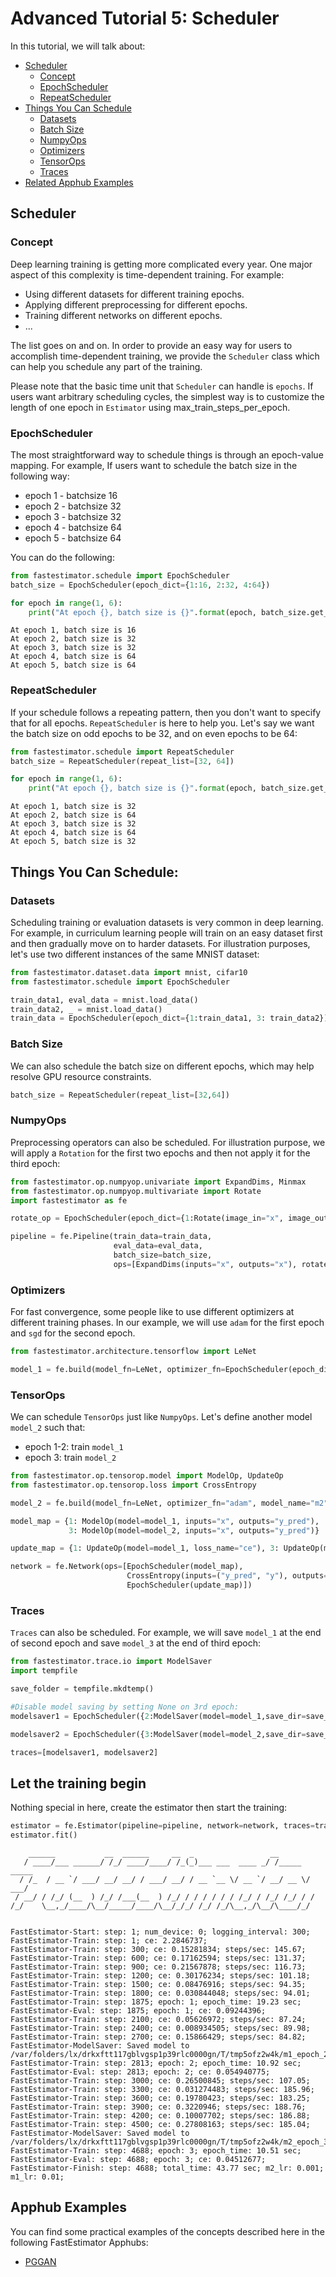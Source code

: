 
# Advanced Tutorial 5: Scheduler
In this tutorial, we will talk about:
* [Scheduler](./tutorials/r1.0/advanced/t05_scheduler#ta05scheduler)
    * [Concept](./tutorials/r1.0/advanced/t05_scheduler#ta05concept)
    * [EpochScheduler](./tutorials/r1.0/advanced/t05_scheduler#ta05epoch)
    * [RepeatScheduler](./tutorials/r1.0/advanced/t05_scheduler#ta05repeat)
* [Things You Can Schedule](./tutorials/r1.0/advanced/t05_scheduler#ta05things)
    * [Datasets](./tutorials/r1.0/advanced/t05_scheduler#ta05dataset)
    * [Batch Size](./tutorials/r1.0/advanced/t05_scheduler#ta05batch)
    * [NumpyOps](./tutorials/r1.0/advanced/t05_scheduler#ta05numpy)
    * [Optimizers](./tutorials/r1.0/advanced/t05_scheduler#ta05optimizer)
    * [TensorOps](./tutorials/r1.0/advanced/t05_scheduler#ta05tensor)
    * [Traces](./tutorials/r1.0/advanced/t05_scheduler#ta05trace)
* [Related Apphub Examples](./tutorials/r1.0/advanced/t05_scheduler#ta05apphub)

<a id='ta05scheduler'></a>

## Scheduler

<a id='ta05concept'></a>

### Concept
Deep learning training is getting more complicated every year. One major aspect of this complexity is time-dependent training. For example:

* Using different datasets for different training epochs.
* Applying different preprocessing for different epochs.
* Training different networks on different epochs. 
* ...

The list goes on and on. In order to provide an easy way for users to accomplish time-dependent training, we provide the `Scheduler` class which can help you schedule any part of the training. 

Please note that the basic time unit that `Scheduler` can handle is `epochs`. If users want arbitrary scheduling cycles, the simplest way is to customize the length of one epoch in `Estimator` using max_train_steps_per_epoch.

<a id='ta05epoch'></a>

### EpochScheduler
The most straightforward way to schedule things is through an epoch-value mapping. For example, If users want to schedule the batch size in the following way:

* epoch 1 - batchsize 16
* epoch 2 - batchsize 32
* epoch 3 - batchsize 32
* epoch 4 - batchsize 64
* epoch 5 - batchsize 64

You can do the following:


```python
from fastestimator.schedule import EpochScheduler
batch_size = EpochScheduler(epoch_dict={1:16, 2:32, 4:64})
```


```python
for epoch in range(1, 6):
    print("At epoch {}, batch size is {}".format(epoch, batch_size.get_current_value(epoch)))
```

    At epoch 1, batch size is 16
    At epoch 2, batch size is 32
    At epoch 3, batch size is 32
    At epoch 4, batch size is 64
    At epoch 5, batch size is 64


<a id='ta05repeat'></a>

### RepeatScheduler
If your schedule follows a repeating pattern, then you don't want to specify that for all epochs. `RepeatScheduler` is here to help you. Let's say we want the batch size on odd epochs to be 32, and on even epochs to be 64:


```python
from fastestimator.schedule import RepeatScheduler
batch_size = RepeatScheduler(repeat_list=[32, 64])

for epoch in range(1, 6):
    print("At epoch {}, batch size is {}".format(epoch, batch_size.get_current_value(epoch)))
```

    At epoch 1, batch size is 32
    At epoch 2, batch size is 64
    At epoch 3, batch size is 32
    At epoch 4, batch size is 64
    At epoch 5, batch size is 32


<a id='ta05things'></a>

## Things You Can Schedule:

<a id='ta05dataset'></a>

### Datasets
Scheduling training or evaluation datasets is very common in deep learning. For example, in curriculum learning people will train on an easy dataset first and then gradually move on to harder datasets. For illustration purposes, let's use two different instances of the same MNIST dataset:


```python
from fastestimator.dataset.data import mnist, cifar10
from fastestimator.schedule import EpochScheduler

train_data1, eval_data = mnist.load_data()
train_data2, _ = mnist.load_data()
train_data = EpochScheduler(epoch_dict={1:train_data1, 3: train_data2})
```

<a id='ta05batch'></a>

### Batch Size
We can also schedule the batch size on different epochs, which may help resolve GPU resource constraints.


```python
batch_size = RepeatScheduler(repeat_list=[32,64])
```

<a id='ta05numpy'></a>

### NumpyOps
Preprocessing operators can also be scheduled. For illustration purpose, we will apply a `Rotation` for the first two epochs and then not apply it for the third epoch:


```python
from fastestimator.op.numpyop.univariate import ExpandDims, Minmax
from fastestimator.op.numpyop.multivariate import Rotate
import fastestimator as fe

rotate_op = EpochScheduler(epoch_dict={1:Rotate(image_in="x", image_out="x",limit=30), 3:None})

pipeline = fe.Pipeline(train_data=train_data, 
                       eval_data=eval_data,
                       batch_size=batch_size, 
                       ops=[ExpandDims(inputs="x", outputs="x"), rotate_op, Minmax(inputs="x", outputs="x")])
```

<a id='ta05optimizer'></a>

### Optimizers
For fast convergence, some people like to use different optimizers at different training phases. In our example, we will use `adam` for the first epoch and `sgd` for the second epoch. 


```python
from fastestimator.architecture.tensorflow import LeNet

model_1 = fe.build(model_fn=LeNet, optimizer_fn=EpochScheduler(epoch_dict={1:"adam", 2: "sgd"}), model_name="m1")
```

<a id='ta05tensor'></a>

### TensorOps
We can schedule `TensorOps` just like `NumpyOps`. Let's define another model `model_2` such that:
* epoch 1-2: train `model_1`
* epoch 3: train `model_2`


```python
from fastestimator.op.tensorop.model import ModelOp, UpdateOp
from fastestimator.op.tensorop.loss import CrossEntropy

model_2 = fe.build(model_fn=LeNet, optimizer_fn="adam", model_name="m2")

model_map = {1: ModelOp(model=model_1, inputs="x", outputs="y_pred"), 
             3: ModelOp(model=model_2, inputs="x", outputs="y_pred")}

update_map = {1: UpdateOp(model=model_1, loss_name="ce"), 3: UpdateOp(model=model_2, loss_name="ce")}

network = fe.Network(ops=[EpochScheduler(model_map),
                          CrossEntropy(inputs=("y_pred", "y"), outputs="ce"),
                          EpochScheduler(update_map)])
```

<a id='ta05trace'></a>

### Traces
`Traces` can also be scheduled. For example, we will save `model_1` at the end of second epoch and save `model_3` at the end of third epoch:


```python
from fastestimator.trace.io import ModelSaver
import tempfile

save_folder = tempfile.mkdtemp()

#Disable model saving by setting None on 3rd epoch:
modelsaver1 = EpochScheduler({2:ModelSaver(model=model_1,save_dir=save_folder), 3:None})

modelsaver2 = EpochScheduler({3:ModelSaver(model=model_2,save_dir=save_folder)})

traces=[modelsaver1, modelsaver2]
```

## Let the training begin
Nothing special in here, create the estimator then start the training:


```python
estimator = fe.Estimator(pipeline=pipeline, network=network, traces=traces, epochs=3, log_steps=300)
estimator.fit()
```

        ______           __  ______     __  _                 __            
       / ____/___ ______/ /_/ ____/____/ /_(_)___ ___  ____ _/ /_____  _____
      / /_  / __ `/ ___/ __/ __/ / ___/ __/ / __ `__ \/ __ `/ __/ __ \/ ___/
     / __/ / /_/ (__  ) /_/ /___(__  ) /_/ / / / / / / /_/ / /_/ /_/ / /    
    /_/    \__,_/____/\__/_____/____/\__/_/_/ /_/ /_/\__,_/\__/\____/_/     
                                                                            
    
    FastEstimator-Start: step: 1; num_device: 0; logging_interval: 300; 
    FastEstimator-Train: step: 1; ce: 2.2846737; 
    FastEstimator-Train: step: 300; ce: 0.15281834; steps/sec: 145.67; 
    FastEstimator-Train: step: 600; ce: 0.17162594; steps/sec: 131.37; 
    FastEstimator-Train: step: 900; ce: 0.21567878; steps/sec: 116.73; 
    FastEstimator-Train: step: 1200; ce: 0.30176234; steps/sec: 101.18; 
    FastEstimator-Train: step: 1500; ce: 0.08476916; steps/sec: 94.35; 
    FastEstimator-Train: step: 1800; ce: 0.030844048; steps/sec: 94.01; 
    FastEstimator-Train: step: 1875; epoch: 1; epoch_time: 19.23 sec; 
    FastEstimator-Eval: step: 1875; epoch: 1; ce: 0.09244396; 
    FastEstimator-Train: step: 2100; ce: 0.05626972; steps/sec: 87.24; 
    FastEstimator-Train: step: 2400; ce: 0.008934505; steps/sec: 89.98; 
    FastEstimator-Train: step: 2700; ce: 0.15866429; steps/sec: 84.82; 
    FastEstimator-ModelSaver: Saved model to /var/folders/lx/drkxftt117gblvgsp1p39rlc0000gn/T/tmp5ofz2w4k/m1_epoch_2.h5
    FastEstimator-Train: step: 2813; epoch: 2; epoch_time: 10.92 sec; 
    FastEstimator-Eval: step: 2813; epoch: 2; ce: 0.054940775; 
    FastEstimator-Train: step: 3000; ce: 0.26500845; steps/sec: 107.05; 
    FastEstimator-Train: step: 3300; ce: 0.031274483; steps/sec: 185.96; 
    FastEstimator-Train: step: 3600; ce: 0.19780423; steps/sec: 183.25; 
    FastEstimator-Train: step: 3900; ce: 0.3220946; steps/sec: 188.76; 
    FastEstimator-Train: step: 4200; ce: 0.10007702; steps/sec: 186.88; 
    FastEstimator-Train: step: 4500; ce: 0.27808163; steps/sec: 185.04; 
    FastEstimator-ModelSaver: Saved model to /var/folders/lx/drkxftt117gblvgsp1p39rlc0000gn/T/tmp5ofz2w4k/m2_epoch_3.h5
    FastEstimator-Train: step: 4688; epoch: 3; epoch_time: 10.51 sec; 
    FastEstimator-Eval: step: 4688; epoch: 3; ce: 0.04512677; 
    FastEstimator-Finish: step: 4688; total_time: 43.77 sec; m2_lr: 0.001; m1_lr: 0.01; 


<a id='ta05apphub'></a>

## Apphub Examples
You can find some practical examples of the concepts described here in the following FastEstimator Apphubs:

* [PGGAN](./examples/r1.0/image_generation/pggan)

